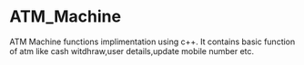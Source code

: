 # ATM_Machine
ATM Machine functions implimentation  using c++.
It contains basic function of atm like cash witdhraw,user details,update mobile number etc.
